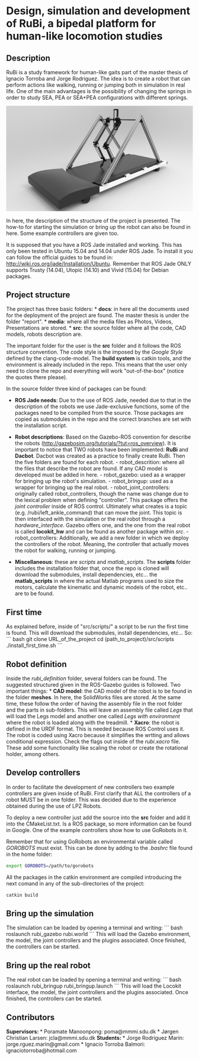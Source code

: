 <h1>Design, simulation and development of RuBi, a bipedal platform for human-like locomotion studies</h1>

<h2>Description</h2>
RuBi is a study framework for human-like gaits part of the master thesis of Ignacio Torroba and Jorge Rodriguez. The idea is to create a robot that can perform actions like walking, running or jumping both in simulation in real life. One of the main advantages is the possibility of changing the springs in order to study SEA, PEA or SEA+PEA configurations with different springs.

![alt tag](https://github.com/RuBi-Robot/RuBi/blob/master/media/Renders/Legs-Camera%201.25.jpg)

In here, the description of the structure of the project is presented. The how-to for starting the simulation or bring up the robot can also be found in here. Some example controllers are given too.

It is supposed that you have a ROS Jade installed and working. This has only been tested in Ubuntu 15.04 and 14.04 under ROS Jade. To install it you can follow the official guides to be found in: http://wiki.ros.org/jade/Installation/Ubuntu. Remember that ROS Jade ONLY supports Trusty (14.04), Utopic (14.10) and Vivid (15.04) for Debian packages.

<h2>Project structure</h2>
The project has three basic folders:
  * <b>docs</b>: in here all the documents used for the deployment of the project are found. The master thesis is under the folder "report".
  * <b>media</b>: where all the media files as Photos, Videos, Presentations are stored.
  * <b>src</b>: the source folder where all the code, CAD models, robots description are.

The important folder for the user is the <b>src</b> folder and it follows the ROS structure convention. The code style is the imposed by the <i>Google Style</i> defined by the clang-code-model. The <b>build system</b> is catkin tools, and the environment is already included in the repo. This means that the user only need to clone the repo and everything will work "out-of-the-box" (notice the quotes there please).

In the source folder three kind of packages can be found:
  *   <b>ROS Jade needs</b>: Due to the use of ROS Jade, needed due to that in the description of the robots we use Jade-exclusive functions, some of the packages need to be compiled from the source. Those packages are copied as submodules in the repo and the correct branches are set with the installation script.
  *   <b>Robot descriptions</b>: Based on the Gazebo-ROS convention for describe the robots (http://gazebosim.org/tutorials/?tut=ros_overview). It is important to notice that TWO robots have been implemented: <b>RuBi</b> and <b>Dacbot</b>. Dacbot was created as a practice to finally create RuBi. Then the five folders are found for each robot.
    - robot_descrition: where all the files that describe the robot are found. If any CAD model is developed must be added in here.
    - robot_gazebo: used as a wrapper for bringing up the robot's simulation.
    - robot_bringup: used as a wrapper for bringing up the real robot.
    - robot_joint_controllers: originally called robot_controllers, though the name was change due to the lexical problem when defining "controller". This package offers the <i>joint controller</i> inside of ROS control. Ultimately what creates is a topic (e.g. /rubi/left_ankle_command) that can move the joint. This topic is then interfaced with the simulation or the real robot through a <i>hardware_interface</i>. Gazebo offers one, and the one from the real robot is called <b>locokit_hw</b> and can be found as another package within <i>src</i>.
    -   robot_controllers: Additionally, we add a new folder in which we deploy the controllers of the robot. Meaning, the controller that actually moves the robot for walking, running or jumping.
    
  *   <b>Miscellaneous</b>: these are <i>scripts</i> and <i>matlab_scripts</i>. The <b>scripts</b> folder includes the installation folder that, once the repo is cloned will download the submodules, install dependencies, etc... the <b>matlab_scripts</b> in where the actual Matlab programs used to size the motors, calculate the kinematic and dynamic models of the robot, etc.. are to be found.

<h2>First time</h2>
As explained before, inside of "src/scripts/" a script to be run the first time is found. This will download the submodules, install dependencies, etc... So:
``` bash
git clone URL_of_the_project
cd (path_to_project)/src/scripts
./install_first_time.sh
```
<h2>Robot definition</h2>
Inside the <i>rubi_definition</i> folder, several folders can be found. The suggested structured given in the ROS-Gazebo guides is followed. Two important things:
  * <b>CAD model</b>: the CAD model of the robot is to be found in the folder <b>meshes</b>. In here, the SolidWorks files are stored. At the same time, these follow the order of having the assembly file in the root folder and the parts in sub-folders. This will leave an assembly file called <i>Legs</i> that will load the Legs model and another one called <i>Legs with environment</i> where the robot is loaded along with the treadmill.
  * <b>Xacro</b>: the robot is defined in the URDF format. This is needed because ROS Control uses it. The robot is coded using Xacro because it simplifies the wrtting and allows conditional expression. Check the flags out inside of the <i>rubi.xacro</i> file. These add some functionality like scaling the robot or create the rotational holder, among others.

<h2>Develop controllers</h2>
In order to facilitate the development of new controllers two example controllers are given inside of RuBi. First clarify that ALL the controllers of a robot MUST be in one folder. This was decided due to the experience obtained during the use of LPZ Robots. 

To deploy a new controller just add the source into the <b>src</b> folder and add it into the CMakeList.txt. Is a ROS package, so more information can be found in Google. One of the example controllers show how to use GoRobots in it.

Remember that for using GoRobots an environmental variable called <i>GOROBOTS</i> must exist. This can be done by adding to the <i>.bashrc</i> file found in the home folder:
``` bash
export GOROBOTS=/path/to/gorobots
```

All the packages in the catkin environment are compiled introducing the next comand in any of the sub-directories of the project:
``` bash
catkin build
```

<h2>Bring up the simulation</h2>
The simulation can be loaded by opening a terminal and writing:
``` bash
roslaunch rubi_gazebo rubi.world
```
This will load the Gazebo environment, the model, the joint controllers and the plugins associated. Once finished, the controllers can be started.

<h2>Bring up the real robot</h2>
The real robot can be loaded by opening a terminal and writing:
``` bash
roslaunch rubi_bringup rubi_bringup.launch
```
This will load the Locokit interface, the model, the joint controllers and the plugins associated. Once finished, the controllers can be started.

<h2>Contributors</h2>
<b>Supervisors: </b>
  * Poramate Manoonpong: poma@mmmi.sdu.dk
  * Jørgen Christian Larsen: jcla@mmmi.sdu.dk
<b>Students: </b>
  * Jorge Rodriguez Marin: jorge.rguez.marin@gmail.com
  * Ignacio Torroba Balmori: ignaciotorroba@hotmail.com
